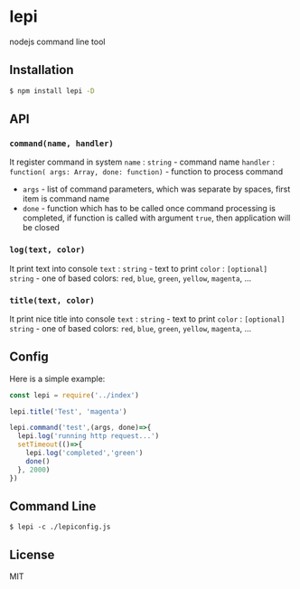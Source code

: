 # lepi
nodejs command line tool

## Installation

```bash
$ npm install lepi -D
```

## API

### `command(name, handler)`
It register command in system
 `name` : `string` - command name
 `handler` : `function( args: Array, done: function)` - function to process command
  - `args` - list of command parameters, which was separate by spaces, first item is command name
  - `done` - function which has to be called once command processing is completed, if function is called with argument `true`, then application will be closed

### `log(text, color)`
It print text into console
 `text` : `string` - text to print
 `color` : `[optional] string` - one of based colors: `red`, `blue`, `green`, `yellow`, `magenta`, ...

### `title(text, color)`
It print nice title into console
 `text` : `string` - text to print
 `color` : `[optional] string` - one of based colors: `red`, `blue`, `green`, `yellow`, `magenta`, ...

## Config

Here is a simple example:

```js
const lepi = require('../index')

lepi.title('Test', 'magenta')

lepi.command('test',(args, done)=>{
  lepi.log('running http request...')
  setTimeout(()=>{
    lepi.log('completed','green')
    done()
  }, 2000)
})
```

## Command Line

```console
$ lepi -c ./lepiconfig.js
```

## License

MIT